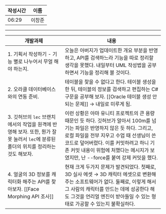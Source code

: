 
| 작성시간 | 이름 |
| -------- | ---- |
|     06:29     |   이창준   |
----
| 개발과제                                                                                                                            | 내용                                                                                                       |
| ----------------------------------------------------------------------------------------------------------------------------------- | ---------------------------------------------------------------------------------------------------------- |
| 1. 기획서 작성하기 - 기능 별로 나누어서 무얼 해야 하는지.                                                                            |     오늘은 아버지가 업데이트한 개요 부분을 반영하고, API를 검색하느라 기능을 따로 정리할 생각을 못했다. 내일부터 UML 작성법을 공부하면서 기능을 정리해 볼 것이다.                                                                                                       |
| 2. 오라클 데이터베이스와의 연동 준비.                                                                                                    | 테이블을 찾을 수 없다고 한다. 테이블 생성을 한 뒤, 테이블의 정보를 검색하고 편집하는 C# 구문을 공부해 보자. [[Oracle 테이블 생성 안되는 문제]] → 내일로 미루게 됨. |
| 3. 깃허브의 `lec` 브랜치에서의 작업을 원격에 반영해 보자. 또한, 뭔가 잘못 눌러서 `lec`에 분류된 폴더의 위치를 정리하는 것도 해보자. | 이런 상황은 아마 유니티 프로젝트의 큰 용량 때문인 듯 하다. 깃허브가 알아서 100m를 넘기는 파일은 반영하지 않은 듯 하다. 그리고, 로컬 파일을 전부 지우고 수업 때 선생님이 쓴 코드로 덮어버렸다. 이를 커밋하려고 하니 기존 커밋 내용이 위험에 처했다는 메시지가 보였지만, 난 --force를 붙여 강제 커밋을 했다.                                                                                                           |
| 4. 얼굴의 3D 정보를 캐릭터화 해주는 API를 찾아보자. [[Face Morphing API 조사]]                                                                                                                                   | 현재 크게 두가지 문제가 발견되었다. 첫째로, 3D 실사 에셋 → 3D 캐릭터 에셋으로 변환해 주는 소프트웨어가 없다. 둘째로, 이렇게 해서 그 사람의 캐릭터를 만드는 데에 성공한다 해도 그것을 언리얼 엔진이 받아들일 수 있는 형태로 가공할 수 있는지 불확실하다.                                                                                                            |

